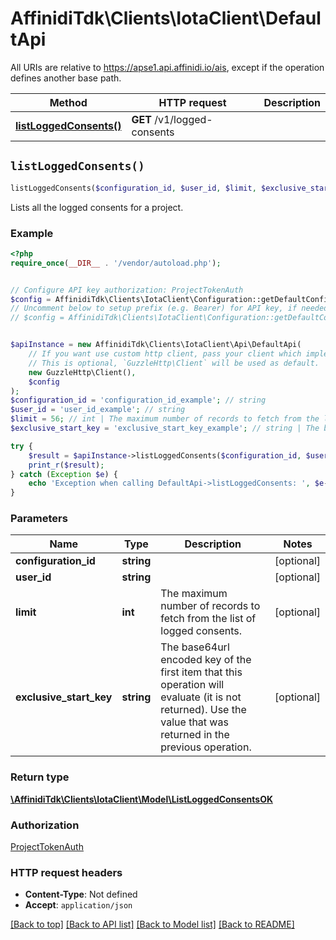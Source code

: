 # AffinidiTdk\Clients\IotaClient\DefaultApi

All URIs are relative to https://apse1.api.affinidi.io/ais, except if the operation defines another base path.

| Method | HTTP request | Description |
| ------------- | ------------- | ------------- |
| [**listLoggedConsents()**](DefaultApi.md#listLoggedConsents) | **GET** /v1/logged-consents |  |


## `listLoggedConsents()`

```php
listLoggedConsents($configuration_id, $user_id, $limit, $exclusive_start_key): \AffinidiTdk\Clients\IotaClient\Model\ListLoggedConsentsOK
```



Lists all the logged consents for a project.

### Example

```php
<?php
require_once(__DIR__ . '/vendor/autoload.php');


// Configure API key authorization: ProjectTokenAuth
$config = AffinidiTdk\Clients\IotaClient\Configuration::getDefaultConfiguration()->setApiKey('authorization', 'YOUR_API_KEY');
// Uncomment below to setup prefix (e.g. Bearer) for API key, if needed
// $config = AffinidiTdk\Clients\IotaClient\Configuration::getDefaultConfiguration()->setApiKeyPrefix('authorization', 'Bearer');


$apiInstance = new AffinidiTdk\Clients\IotaClient\Api\DefaultApi(
    // If you want use custom http client, pass your client which implements `GuzzleHttp\ClientInterface`.
    // This is optional, `GuzzleHttp\Client` will be used as default.
    new GuzzleHttp\Client(),
    $config
);
$configuration_id = 'configuration_id_example'; // string
$user_id = 'user_id_example'; // string
$limit = 56; // int | The maximum number of records to fetch from the list of logged consents.
$exclusive_start_key = 'exclusive_start_key_example'; // string | The base64url encoded key of the first item that this operation will evaluate (it is not returned). Use the value that was returned in the previous operation.

try {
    $result = $apiInstance->listLoggedConsents($configuration_id, $user_id, $limit, $exclusive_start_key);
    print_r($result);
} catch (Exception $e) {
    echo 'Exception when calling DefaultApi->listLoggedConsents: ', $e->getMessage(), PHP_EOL;
}
```

### Parameters

| Name | Type | Description  | Notes |
| ------------- | ------------- | ------------- | ------------- |
| **configuration_id** | **string**|  | [optional] |
| **user_id** | **string**|  | [optional] |
| **limit** | **int**| The maximum number of records to fetch from the list of logged consents. | [optional] |
| **exclusive_start_key** | **string**| The base64url encoded key of the first item that this operation will evaluate (it is not returned). Use the value that was returned in the previous operation. | [optional] |

### Return type

[**\AffinidiTdk\Clients\IotaClient\Model\ListLoggedConsentsOK**](../Model/ListLoggedConsentsOK.md)

### Authorization

[ProjectTokenAuth](../../README.md#ProjectTokenAuth)

### HTTP request headers

- **Content-Type**: Not defined
- **Accept**: `application/json`

[[Back to top]](#) [[Back to API list]](../../README.md#endpoints)
[[Back to Model list]](../../README.md#models)
[[Back to README]](../../README.md)
